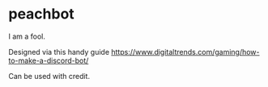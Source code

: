 # peachbot
I am a fool.

Designed via this handy guide https://www.digitaltrends.com/gaming/how-to-make-a-discord-bot/

Can be used with credit.

